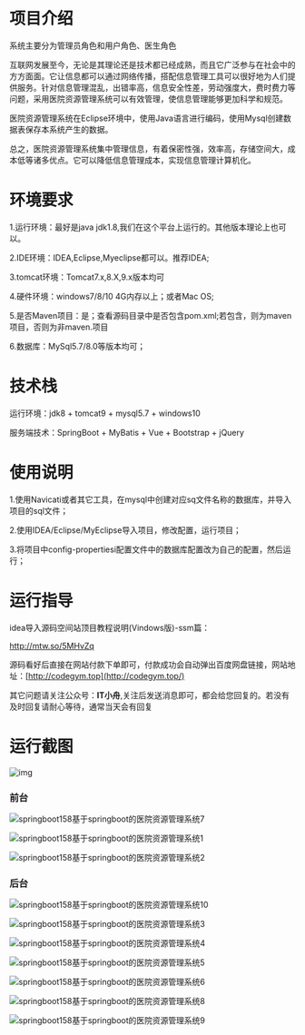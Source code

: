 # 项目介绍



系统主要分为管理员角色和用户角色、医生角色

互联网发展至今，无论是其理论还是技术都已经成熟，而且它广泛参与在社会中的方方面面。它让信息都可以通过网络传播，搭配信息管理工具可以很好地为人们提供服务。针对信息管理混乱，出错率高，信息安全性差，劳动强度大，费时费力等问题，采用医院资源管理系统可以有效管理，使信息管理能够更加科学和规范。



医院资源管理系统在Eclipse环境中，使用Java语言进行编码，使用Mysql创建数据表保存本系统产生的数据。



总之，医院资源管理系统集中管理信息，有着保密性强，效率高，存储空间大，成本低等诸多优点。它可以降低信息管理成本，实现信息管理计算机化。


# 环境要求



1.运行环境：最好是java jdk1.8,我们在这个平台上运行的。其他版本理论上也可以。 

2.IDE环境：IDEA,Eclipse,Myeclipse都可以。推荐IDEA; 

3.tomcat环境：Tomcat7.x,8.X,9.x版本均可 

4.硬件环境：windows7/8/10 4G内存以上；或者Mac OS; 

5.是否Maven项目：是；查看源码目录中是否包含pom.xml;若包含，则为maven项目，否则为非maven.项目 

6.数据库：MySql5.7/8.0等版本均可；





# 技术栈



运行环境：jdk8 + tomcat9 + mysql5.7 + windows10

服务端技术：SpringBoot + MyBatis + Vue + Bootstrap + jQuery





# 使用说明





1.使用Navicati或者其它工具，在mysql中创建对应sq文件名称的数据库，并导入项目的sql文件； 

2.使用IDEA/Eclipse/MyEclipse导入项目，修改配置，运行项目； 

3.将项目中config-propertiesi配置文件中的数据库配置改为自己的配置，然后运行；





# 运行指导

idea导入源码空间站顶目教程说明(Vindows版)-ssm篇：

http://mtw.so/5MHvZq 

源码看好后直接在网站付款下单即可，付款成功会自动弹出百度网盘链接，网站地址：[http://codegym.top](http://codegym.top/)

其它问题请关注公众号：**IT小舟**,关注后发送消息即可，都会给您回复的。若没有及时回复请耐心等待，通常当天会有回复



# 运行截图



![img](https://gulimallcativen.oss-cn-shenzhen.aliyuncs.com/gdfdfffff22gyyyhghdfgrr/wps15.png)



### 前台

![springboot158基于springboot的医院资源管理系统7](https://gulimallcativen.oss-cn-shenzhen.aliyuncs.com/gdfdfffff22gyyyhghdfgrr/springboot158%E5%9F%BA%E4%BA%8Espringboot%E7%9A%84%E5%8C%BB%E9%99%A2%E8%B5%84%E6%BA%90%E7%AE%A1%E7%90%86%E7%B3%BB%E7%BB%9F7.png)

![springboot158基于springboot的医院资源管理系统1](https://gulimallcativen.oss-cn-shenzhen.aliyuncs.com/gdfdfffff22gyyyhghdfgrr/springboot158%E5%9F%BA%E4%BA%8Espringboot%E7%9A%84%E5%8C%BB%E9%99%A2%E8%B5%84%E6%BA%90%E7%AE%A1%E7%90%86%E7%B3%BB%E7%BB%9F1.png)

![springboot158基于springboot的医院资源管理系统2](https://gulimallcativen.oss-cn-shenzhen.aliyuncs.com/gdfdfffff22gyyyhghdfgrr/springboot158%E5%9F%BA%E4%BA%8Espringboot%E7%9A%84%E5%8C%BB%E9%99%A2%E8%B5%84%E6%BA%90%E7%AE%A1%E7%90%86%E7%B3%BB%E7%BB%9F2.png)



### 后台

![springboot158基于springboot的医院资源管理系统10](https://gulimallcativen.oss-cn-shenzhen.aliyuncs.com/gdfdfffff22gyyyhghdfgrr/springboot158%E5%9F%BA%E4%BA%8Espringboot%E7%9A%84%E5%8C%BB%E9%99%A2%E8%B5%84%E6%BA%90%E7%AE%A1%E7%90%86%E7%B3%BB%E7%BB%9F10.png)

![springboot158基于springboot的医院资源管理系统3](https://gulimallcativen.oss-cn-shenzhen.aliyuncs.com/gdfdfffff22gyyyhghdfgrr/springboot158%E5%9F%BA%E4%BA%8Espringboot%E7%9A%84%E5%8C%BB%E9%99%A2%E8%B5%84%E6%BA%90%E7%AE%A1%E7%90%86%E7%B3%BB%E7%BB%9F3.png)

![springboot158基于springboot的医院资源管理系统4](https://gulimallcativen.oss-cn-shenzhen.aliyuncs.com/gdfdfffff22gyyyhghdfgrr/springboot158%E5%9F%BA%E4%BA%8Espringboot%E7%9A%84%E5%8C%BB%E9%99%A2%E8%B5%84%E6%BA%90%E7%AE%A1%E7%90%86%E7%B3%BB%E7%BB%9F4.png)

![springboot158基于springboot的医院资源管理系统5](https://gulimallcativen.oss-cn-shenzhen.aliyuncs.com/gdfdfffff22gyyyhghdfgrr/springboot158%E5%9F%BA%E4%BA%8Espringboot%E7%9A%84%E5%8C%BB%E9%99%A2%E8%B5%84%E6%BA%90%E7%AE%A1%E7%90%86%E7%B3%BB%E7%BB%9F5.png)

![springboot158基于springboot的医院资源管理系统6](https://gulimallcativen.oss-cn-shenzhen.aliyuncs.com/gdfdfffff22gyyyhghdfgrr/springboot158%E5%9F%BA%E4%BA%8Espringboot%E7%9A%84%E5%8C%BB%E9%99%A2%E8%B5%84%E6%BA%90%E7%AE%A1%E7%90%86%E7%B3%BB%E7%BB%9F6.png)

![springboot158基于springboot的医院资源管理系统8](https://gulimallcativen.oss-cn-shenzhen.aliyuncs.com/gdfdfffff22gyyyhghdfgrr/springboot158%E5%9F%BA%E4%BA%8Espringboot%E7%9A%84%E5%8C%BB%E9%99%A2%E8%B5%84%E6%BA%90%E7%AE%A1%E7%90%86%E7%B3%BB%E7%BB%9F8.png)

![springboot158基于springboot的医院资源管理系统9](https://gulimallcativen.oss-cn-shenzhen.aliyuncs.com/gdfdfffff22gyyyhghdfgrr/springboot158%E5%9F%BA%E4%BA%8Espringboot%E7%9A%84%E5%8C%BB%E9%99%A2%E8%B5%84%E6%BA%90%E7%AE%A1%E7%90%86%E7%B3%BB%E7%BB%9F9.png)






